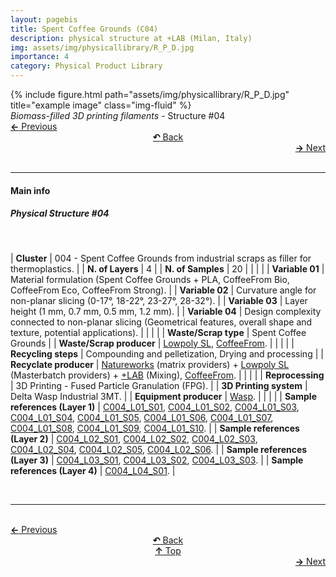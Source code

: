 ```yaml
---
layout: pagebis
title: Spent Coffee Grounds (C04)
description: physical structure at +LAB (Milan, Italy)
img: assets/img/physicallibrary/R_P_D.jpg
importance: 4
category: Physical Product Library
---
```

<div class="row">
    <div class="col-sm mt-3 mt-md-0">
        {% include figure.html path="assets/img/physicallibrary/R_P_D.jpg" title="example image" class="img-fluid" %}
    </div>
</div>
<div class="caption">
    <i>Biomass-filled 3D printing filaments</i> - Structure #04
</div>

<div class="row justify-content-sm-center">
    <div class="col-sm-4 mt-3 mt-md-0" style="text-align:left">
    <a href="/projects/PhyProLi_C03/" target="_self"><b>←</b> Previous</a></div>
    <div class="col-sm-4 mt-3 mt-md-0" style="text-align:center">
  <a href="/physicallibrary/" target="_self"><b>↶</b> Back</a>
    </div>
    <div class="col-sm-4 mt-3 mt-md-0" style="text-align:right">
        <td align="right"><a href="/projects/PhyProLi_C05/" target="_self"><b>→</b> Next</a></td>
    </div>
</div>
<br>

<hr>
<h4><b>Main info</b></h4>
<h5>Physical Structure #04</h5>
<br>

| <b>Cluster</b>       | 004 - Spent Coffee Grounds from industrial scraps as filler for thermoplastics. |
| <b>N. of Layers</b>   | 4    |
| <b>N. of Samples</b>   | 20   |
|    |     |
| <b>Variable 01</b>       | Material formulation (Spent Coffee Grounds + PLA, CoffeeFrom Bio, CoffeeFrom Eco, CoffeeFrom Strong). |
| <b>Variable 02</b>       | Curvature angle for non-planar slicing (0-17°, 18-22°, 23-27°, 28-32°).    |
| <b>Variable 03</b>       | Layer height (1 mm, 0.7 mm, 0.5 mm, 1.2 mm).    |
| <b>Variable 04</b>       | Design complexity connected to non-planar slicing (Geometrical features, overall shape and texture, potential applications).    |
|    |     |
| <b>Waste/Scrap type</b>       | Spent Coffee Grounds     |
| <b>Waste/Scrap producer</b>    | [Lowpoly SL](https://lowpoly.info/), [CoffeeFrom](https://coffeefrom.it/).     |
|    |     |
| <b>Recycling steps</b>      | Compounding and pelletization, Drying and processing     |
| <b>Recyclate producer</b>    | [Natureworks](https://www.natureworksllc.com/) (matrix providers) + [Lowpoly SL](https://lowpoly.info/) (Masterbatch providers) + [+LAB](piulab.it) (Mixing), [CoffeeFrom](https://coffeefrom.it/).     |
|    |     |
| <b>Reprocessing</b>      | 3D Printing - Fused Particle Granulation (FPG). |
| <b>3D Printing system</b>      | Delta Wasp Industrial 3MT.    |
| <b>Equipment producer</b>   | [Wasp](https://www.3dwasp.com/).   |
|    |     |
| <b>Sample references (Layer 1)</b>    | <a href="/projects/ProLi_C004_L01_S01/" target="_blank">C004_L01_S01</a>, <a href="/projects/ProLi_C004_L01_S02/" target="_blank">C004_L01_S02</a>, <a href="/projects/ProLi_C004_L01_S03/" target="_blank">C004_L01_S03</a>, <a href="/projects/ProLi_C004_L01_S04/" target="_blank">C004_L01_S04</a>, <a href="/projects/ProLi_C004_L01_S05/" target="_blank">C004_L01_S05</a>, <a href="/projects/ProLi_C004_L01_S06/" target="_blank">C004_L01_S06</a>, <a href="/projects/ProLi_C004_L01_S07/" target="_blank">C004_L01_S07</a>, <a href="/projects/ProLi_C004_L01_S08/" target="_blank">C004_L01_S08</a>, <a href="/projects/ProLi_C004_L01_S09/" target="_blank">C004_L01_S09</a>, <a href="/projects/ProLi_C004_L01_S10/" target="_blank">C004_L01_S10</a>. |
| <b>Sample references (Layer 2)</b>    | <a href="/projects/ProLi_C004_L02_S01/" target="_blank">C004_L02_S01</a>, <a href="/projects/ProLi_C004_L02_S02/" target="_blank">C004_L02_S02</a>, <a href="/projects/ProLi_C004_L02_S03/" target="_blank">C004_L02_S03</a>, <a href="/projects/ProLi_C004_L02_S04/" target="_blank">C004_L02_S04</a>, <a href="/projects/ProLi_C004_L02_S05/" target="_blank">C004_L02_S05</a>, <a href="/projects/ProLi_C004_L02_S06/" target="_blank">C004_L02_S06</a>. |
| <b>Sample references (Layer 3)</b>    | <a href="/projects/ProLi_C004_L03_S01/" target="_blank">C004_L03_S01</a>, <a href="/projects/ProLi_C004_L03_S02/" target="_blank">C004_L03_S02</a>, <a href="/projects/ProLi_C004_L03_S03/" target="_blank">C004_L03_S03</a>. |
| <b>Sample references (Layer 4)</b>    | <a href="/projects/ProLi_C004_L04_S01/" target="_blank">C004_L04_S01</a>. |

<br>
<hr>

<br>
<div class="row justify-content-sm-center">
    <div class="col-sm-3 mt-3 mt-md-0" style="text-align:left">
    <a href="/projects/PhyProLi_C03/" target="_self"><b>←</b> Previous</a></div>
    <div class="col-sm-3 mt-3 mt-md-0" style="text-align:center">
  <a href="/physicallibrary/" target="_self"><b>↶</b> Back</a>
    </div>
    <div class="col-sm-3 mt-3 mt-md-0" style="text-align:center">
  <a href="#" target="_self"><b>↑</b> Top</a>
    </div>
    <div class="col-sm-3 mt-3 mt-md-0" style="text-align:right">
        <td align="right"><a href="/projects/PhyProLi_C05/" target="_self"><b>→</b> Next</a></td>
    </div>
</div>
